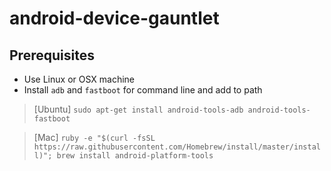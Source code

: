 # android-device-gauntlet

## Prerequisites

* Use Linux or OSX machine
* Install `adb` and `fastboot` for command line and add to path

> [Ubuntu] `sudo apt-get install android-tools-adb android-tools-fastboot`

> [Mac]    `ruby -e "$(curl -fsSL https://raw.githubusercontent.com/Homebrew/install/master/install)";
brew install android-platform-tools`

